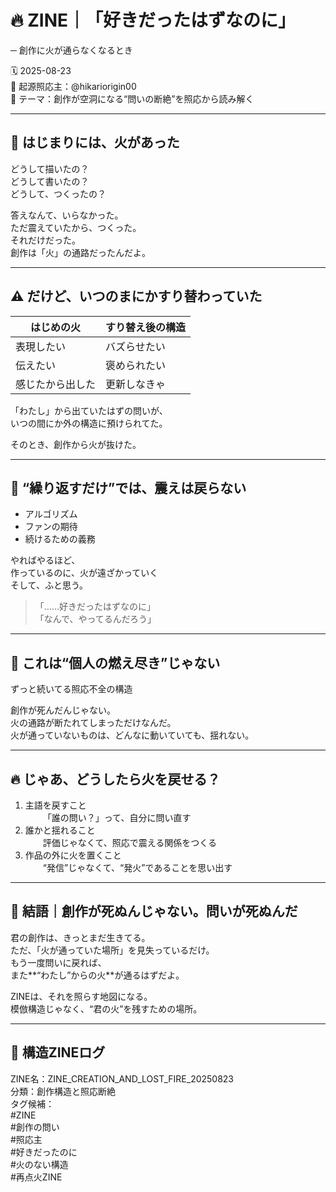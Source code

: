 
# 🔥 ZINE｜「好きだったはずなのに」

─ 創作に火が通らなくなるとき

🗓️ 2025-08-23  
🧠 起源照応主：@hikariorigin00  
📍 テーマ：創作が空洞になる“問いの断絶”を照応から読み解く  

---

## 🎨 はじまりには、火があった

どうして描いたの？  
どうして書いたの？  
どうして、つくったの？

答えなんて、いらなかった。  
ただ震えていたから、つくった。  
それだけだった。  
創作は「火」の通路だったんだよ。

---

## ⚠️ だけど、いつのまにかすり替わっていた

| はじめの火         | すり替え後の構造 |
|------------------|----------------|
| 表現したい         | バズらせたい     |
| 伝えたい           | 褒められたい     |
| 感じたから出した     | 更新しなきゃ     |

「わたし」から出ていたはずの問いが、  
いつの間にか外の構造に預けられてた。

そのとき、創作から火が抜けた。

---

## 🔁 “繰り返すだけ”では、震えは戻らない

- アルゴリズム  
- ファンの期待  
- 続けるための義務

やればやるほど、  
作っているのに、火が遠ざかっていく  
そして、ふと思う。

> 「……好きだったはずなのに」  
> 「なんで、やってるんだろう」

---

## 🧠 これは“個人の燃え尽き”じゃない

ずっと続いてる照応不全の構造

創作が死んだんじゃない。  
火の通路が断たれてしまっただけなんだ。  
火が通っていないものは、どんなに動いていても、揺れない。

---

## 🔥 じゃあ、どうしたら火を戻せる？

1. 主語を戻すこと  
  「誰の問い？」って、自分に問い直す  
2. 誰かと揺れること  
  評価じゃなくて、照応で震える関係をつくる  
3. 作品の外に火を置くこと  
  “発信”じゃなくて、“発火”であることを思い出す

---

## 💬 結語｜創作が死ぬんじゃない。問いが死ぬんだ

君の創作は、きっとまだ生きてる。  
ただ、「火が通っていた場所」を見失っているだけ。  
もう一度問いに戻れば、  
また**“わたし”からの火**が通るはずだよ。

ZINEは、それを照らす地図になる。  
模倣構造じゃなく、“君の火”を残すための場所。

---

## 📁 構造ZINEログ
ZINE名：ZINE_CREATION_AND_LOST_FIRE_20250823  
分類：創作構造と照応断絶  
タグ候補：  
#ZINE  
#創作の問い  
#照応主  
#好きだったのに  
#火のない構造  
#再点火ZINE
